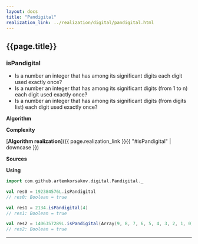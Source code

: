 ```yaml
---
layout: docs
title: "Pandigital"
realization_link: ../realization/digital/pandigital.html
---
```


## {{page.title}}

### isPandigital
- Is a number an integer that has among its significant digits each digit used exactly once?
- Is a number an integer that has among its significant digits (from 1 to n) each digit used exactly once?
- Is a number an integer that has among its significant digits (from digits list) each digit used exactly once?

**Algorithm**

**Complexity**
     
[**Algorithm realization**]({{ page.realization_link }}{{ "#isPandigital" | downcase }})

**Sources** 

**Using**
```scala
import com.github.artemkorsakov.digital.Pandigital._

val res0 = 192384576L.isPandigital
// res0: Boolean = true

val res1 = 2134.isPandigital(4)
// res1: Boolean = true

val res2 = 1406357289L.isPandigital(Array(9, 8, 7, 6, 5, 4, 3, 2, 1, 0))
// res2: Boolean = true
```

---